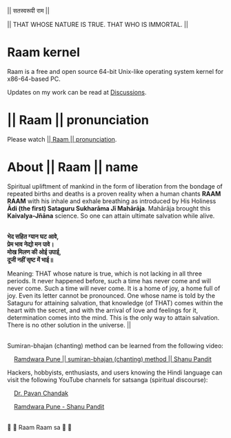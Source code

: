 || सतस्वरूपी राम ||

|| THAT WHOSE NATURE IS TRUE. THAT WHO IS IMMORTAL. ||

# Raam kernel

Raam is a free and open source 64-bit Unix-like operating system kernel for
x86-64-based PC.

Updates on my work can be read at [Discussions](https://github.com/robstat7/Raam/discussions/).

# || Raam || pronunciation

Please watch [|| Raam || pronunciation](https://www.youtube.com/watch?v=fJbmft2TRws).

# About || Raam || name

Spiritual upliftment of mankind in the form of liberation from the bondage of
repeated births and deaths is a proven reality when a human chants **RAAM RAAM**
with his inhale and exhale breathing as introduced by His Holiness **Ādi
(the first) Sataguru Sukharāma Jī Mahārāja**. Mahārāja brought this
**Kaivalya-Jñāna** science. So one can attain ultimate salvation while alive.
<br/><br/>

**भेद सहित ग्यान घट आवे,**  
**प्रेम भाव नेद्यो मन पावे।**  
**मोख मिलण की ओई उपाई,**  
**दूजी नहीं सृष्ट में भाई॥**
<br/>

Meaning: THAT whose nature is true, which is not lacking in all three periods.
It never happened before, such a time has never come and will never come. Such a
time will never come. It is a home of joy, a home full of joy. Even its letter
cannot be pronounced. One whose name is told by the Sataguru for attaining
salvation, that knowledge (of THAT) comes within the heart with the secret, and
with the arrival of love and feelings for it, determination comes into the mind.
This is the only way to attain salvation. There is no other solution in the
universe. ||
<br/><br/>

Sumiran-bhajan (chanting) method can be learned from the following video:

&nbsp;&nbsp;&nbsp;&nbsp;[Ramdwara Pune || sumiran-bhajan (chanting) method || Shanu Pandit](https://www.youtube.com/watch?v=WgbibK3yrWg)

Hackers, hobbyists, enthusiasts, and users knowing the Hindi language can
visit the following YouTube channels for satsanga (spiritual discourse):

&nbsp;&nbsp;&nbsp;&nbsp;[Dr. Pavan Chandak](https://www.youtube.com/@dr.pavanchandak8939)

&nbsp;&nbsp;&nbsp;&nbsp;[Ramdwara Pune - Shanu Pandit](https://www.youtube.com/@ramdwarapune-shanupandit9764)
<br/><br/>

🙏 🌹 Raam Raam sa 🌹 🙏

